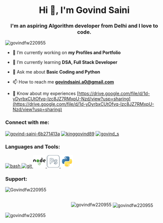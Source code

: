 <h1 align="center">Hi 👋, I'm Govind Saini</h1>
<h3 align="center">I'm an aspiring Algorithm developer from Delhi and I love to code.</h3>

<p align="left"> <img src="https://komarev.com/ghpvc/?username=govindfw220955&label=Profile%20views&color=0e75b6&style=flat" alt="govindfw220955" /> </p>

- 🔭 I’m currently working on **my Profiles and Portfolio**

- 🌱 I’m currently learning **DSA, Full Stack Developer**

- 💬 Ask me about **Basic Coding and Python**

- 📫 How to reach me **govindsaini.a0@gmail.com**

- 📄 Know about my experiences [https://drive.google.com/file/d/1d-yDyrbxCUtOfvq-Izc8JZ7RMxpU-Nzd/view?usp=sharing](https://drive.google.com/file/d/1d-yDyrbxCUtOfvq-Izc8JZ7RMxpU-Nzd/view?usp=sharing)

<h3 align="left">Connect with me:</h3>
<p align="left">
<a href="https://linkedin.com/in/govind-saini-6b271413a" target="blank"><img align="center" src="https://raw.githubusercontent.com/rahuldkjain/github-profile-readme-generator/master/src/images/icons/Social/linked-in-alt.svg" alt="govind-saini-6b271413a" height="30" width="40" /></a>
<a href="https://www.hackerrank.com/kinggovind89" target="blank"><img align="center" src="https://raw.githubusercontent.com/rahuldkjain/github-profile-readme-generator/master/src/images/icons/Social/hackerrank.svg" alt="kinggovind89" height="30" width="40" /></a>
<a href="https://www.leetcode.com/govind_s" target="blank"><img align="center" src="https://raw.githubusercontent.com/rahuldkjain/github-profile-readme-generator/master/src/images/icons/Social/leet-code.svg" alt="govind_s" height="30" width="40" /></a>
</p>

<h3 align="left">Languages and Tools:</h3>
<p align="left"> <a href="https://www.gnu.org/software/bash/" target="_blank" rel="noreferrer"> <img src="https://www.vectorlogo.zone/logos/gnu_bash/gnu_bash-icon.svg" alt="bash" width="40" height="40"/> </a> <a href="https://git-scm.com/" target="_blank" rel="noreferrer"> <img src="https://www.vectorlogo.zone/logos/git-scm/git-scm-icon.svg" alt="git" width="40" height="40"/> </a> <a href="https://nodejs.org" target="_blank" rel="noreferrer"> <img src="https://raw.githubusercontent.com/devicons/devicon/master/icons/nodejs/nodejs-original-wordmark.svg" alt="nodejs" width="40" height="40"/> </a> <a href="https://www.photoshop.com/en" target="_blank" rel="noreferrer"> <img src="https://raw.githubusercontent.com/devicons/devicon/master/icons/photoshop/photoshop-line.svg" alt="photoshop" width="40" height="40"/> </a> <a href="https://www.python.org" target="_blank" rel="noreferrer"> <img src="https://raw.githubusercontent.com/devicons/devicon/master/icons/python/python-original.svg" alt="python" width="40" height="40"/> </a> </p>

<h3 align="left">Support:</h3>
<p><a href="https://www.buymeacoffee.com/Govindfw220955"> <img align="left" src="https://cdn.buymeacoffee.com/buttons/v2/default-yellow.png" height="50" width="210" alt="Govindfw220955" /></a></p><br><br>

<p><img align="left" src="https://github-readme-stats.vercel.app/api/top-langs?username=govindfw220955&show_icons=true&locale=en&layout=compact" alt="govindfw220955" /></p>

<p>&nbsp;<img align="center" src="https://github-readme-stats.vercel.app/api?username=govindfw220955&show_icons=true&locale=en" alt="govindfw220955" /></p>

<p><img align="center" src="https://github-readme-streak-stats.herokuapp.com/?user=govindfw220955&" alt="govindfw220955" /></p>
